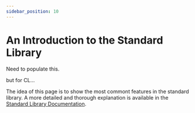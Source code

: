 ```yaml
---
sidebar_position: 10
---
```


# An Introduction to the Standard Library

Need to populate this.
<!-- Probably similarly to  -->
<!-- - https://docs.python.org/3/tutorial/stdlib.html  -->
<!-- - https://docs.python.org/3/tutorial/stdlib2.html -->

but for CL...

The idea of this page is to show the most commont features in the standard library. A more detailed and thorough explanation is available in the [Standard Library Documentation](./standard-library/intro).
